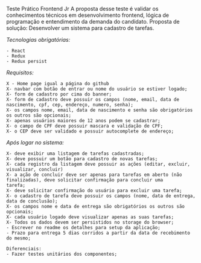 Teste Prático Frontend Jr
A proposta desse teste é validar os conhecimentos técnicos em desenvolvimento frontend, lógica de programação e
entendimento da demanda do candidato.
Proposta de solução:
Desenvolver um sistema para cadastro de tarefas.

*Tecnologias obrigatórias:*

	- React
	- Redux
	- Redux persist 
	
*Requisitos:*

	X - Home page igual a página do github
	X- navbar com botão de entrar ou nome do usuário se estiver logado;
	X- form de cadastro por cima do banner;
	X- form de cadastro deve possuir os campos (nome, email, data de nascimento, cpf, cep, endereço, numero, senha);
	X- os campos nome, email, data de nascimento e senha são obrigatórios os outros são opcionais;
	X- apenas usuários maiores de 12 anos podem se cadastrar;
	X- o campo de CPF deve possuir mascara e validação de CPF;
	X- o CEP deve ser validado e possuir autocomplete de endereço;
	
*Após logar no sistema:*

	X- deve exibir uma listagem de tarefas cadastradas;
	X- deve possuir um botão para cadastro de novas tarefas;
	X- cada registro da listagem deve possuir as ações (editar, excluir, visualizar, concluir)
	X- a ação de concluir deve ser apenas para tarefas em aberto (não finalizadas), deve solicitar confirmação para concluir uma
	tarefa;
	X- deve solicitar confirmação do usuário para excluir uma tarefa;
	X- o cadastro de tarefa deve possuir os campos (nome, data de entrega, data de conclusão);
	X- os campos nome e data de entrega são obrigatórios os outros são opcionais;
	X- cada usuário logado deve visualizar apenas as suas tarefas;
	X- Todos os dados devem ser persistidos no storage do browser;
	- Escrever no readme os detalhes para setup da aplicação;
	- Prazo para entrega 5 dias corridos a partir da data de recebimento do mesmo;
	
	Diferenciais:
	- Fazer testes unitários dos componentes;